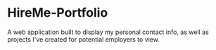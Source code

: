 # HireMe-Portfolio
A web application built to display my personal contact info, as well as projects I've created for potential employers to view.
